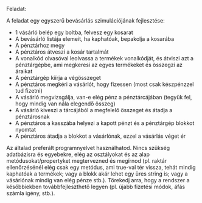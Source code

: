 Feladat:

A feladat egy egyszerű bevásárlás szimulációjának fejlesztése:
- 1 vásárló belép egy boltba, felvesz egy kosarat
- A bevásárló listája elemeit, ha kaphatóak, bepakolja a kosarába
- A pénztárhoz megy
- A pénztáros átveszi a kosár tartalmát
- A vonalkód olvasóval leolvassa a termékek vonalkódját, és átviszi azt a pénztárgépbe,
ami megkeresi az egyes termékeket és összegzi az áraikat
- A pénztárgép kiírja a végösszeget
- A pénztáros megkéri a vásárlót, hogy fizessen (most csak készpénzzel tud fizetni)
- A vásárló megvizsgálja, van-e elég pénz a pénztárcájában (tegyük fel, hogy mindig van
nála elegendő összeg)
- A vásárló kiveszi a tárcájából a megfelelő összeget és átadja a pénztárosnak
- A pénztáros a kasszába helyezi a kapott pénzt és a pénztárgép blokkot nyomtat
- A pénztáros átadja a blokkot a vásárlónak, ezzel a vásárlás véget ér

Az általad preferált programnyelvet használhatod. Nincs szükség adatbázisra és
egyebekre, elég az osztályokat és az alap metódusokat/propertyket megtervezned és
megírnod (pl. raktár ellenőrzésénél elég csak egy metódus, ami true-val tér vissza, tehát
mindig kaphatóak a termékek; vagy a blokk akár lehet egy üres string is; vagy a
vásárlónak mindig van elég pénze stb.). Törekedj arra, hogy a rendszer a későbbiekben
továbbfejleszthető legyen (pl. újabb fizetési módok, áfás számla igény, stb.).